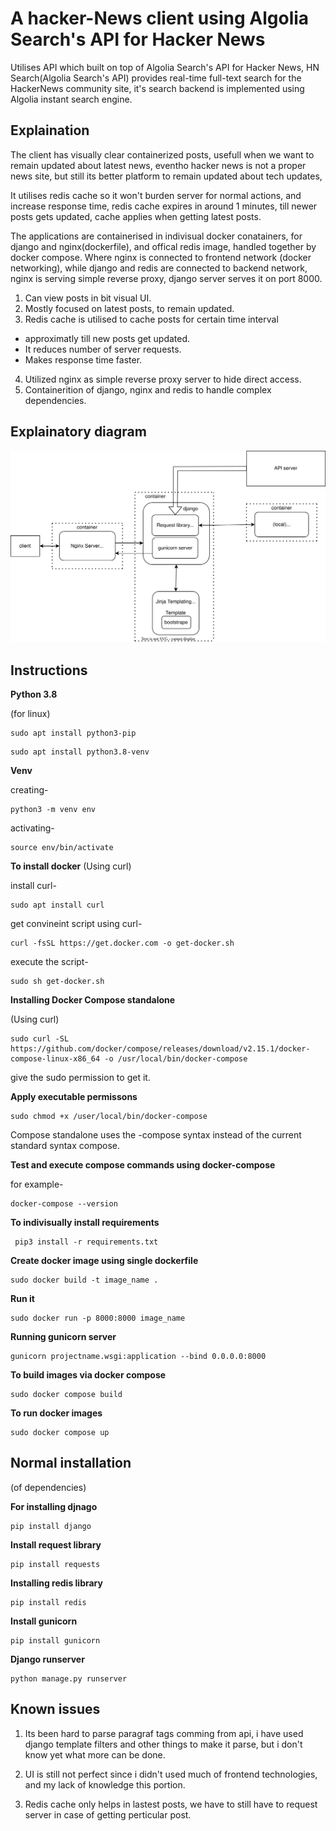 # A hacker-News client using Algolia Search's API for Hacker News

Utilises API which built on top of Algolia Search's API for Hacker News,
HN Search(Algolia Search's API) provides real-time full-text search for the HackerNews 
community site, it's search backend is implemented using Algolia instant search engine.

## Explaination

The client has visually clear containerized posts, usefull when we want to remain updated
about latest news, eventho hacker news is not a proper news site, but still its better
platform to remain updated about tech updates, 

It utilises redis cache so it won't burden server for normal actions,
and increase response time, redis cache expires in around 1 minutes, till
newer posts gets updated, cache applies when getting latest posts.

The applications are containerised in indivisual docker conatainers,
for django and nginx(dockerfile), and offical redis image, handled
together by docker compose. 
    Where nginx is connected to frontend network (docker networking), 
while django and redis are connected to backend network, nginx is 
serving simple reverse proxy, django server serves it on port 8000. 

1. Can view posts in bit visual UI.
2. Mostly focused on latest posts, to remain updated.
3. Redis cache is utilised to cache posts for certain time interval 
- approximatly till new posts get updated.
- It reduces number of server requests.
- Makes response time faster.
4. Utilized nginx as simple reverse proxy server to hide direct access.
5. Containerition of django, nginx and redis to handle complex dependencies.

## Explainatory diagram

![Diagram.svg](./Diagram.svg)

## Instructions 

**Python 3.8**

(for linux)
```
sudo apt install python3-pip
```
```
sudo apt install python3.8-venv
```

**Venv**

creating-
```
python3 -m venv env
```
activating-
```
source env/bin/activate
```

**To install docker**
(Using curl)

install curl-
```
sudo apt install curl
```
get convineint script using curl-
```
curl -fsSL https://get.docker.com -o get-docker.sh
```
execute the script-
```
sudo sh get-docker.sh
```

**Installing Docker Compose standalone**

(Using curl)
```
sudo curl -SL https://github.com/docker/compose/releases/download/v2.15.1/docker-compose-linux-x86_64 -o /usr/local/bin/docker-compose
```
give the sudo permission to get it.

**Apply executable permissons**
```
sudo chmod +x /user/local/bin/docker-compose
```
Compose standalone uses the -compose syntax instead of 
the current standard syntax compose.

**Test and execute compose commands using docker-compose**

for example-
```
docker-compose --version
```

**To indivisually  install requirements**
```
 pip3 install -r requirements.txt
```
**Create docker image using single dockerfile**
```
sudo docker build -t image_name .
```
**Run it**
```
sudo docker run -p 8000:8000 image_name
```
**Running gunicorn server**
```
gunicorn projectname.wsgi:application --bind 0.0.0.0:8000 
```
**To build images via docker compose**
```
sudo docker compose build
```
**To run docker images**
```
sudo docker compose up
```

## Normal installation

(of dependencies)

**For installing djnago**
```
pip install django
```
**Install request library**
```
pip install requests
```
**Installing redis library**
```
pip install redis
```
**Install gunicorn**
```
pip install gunicorn
```
**Django runserver**
```
python manage.py runserver
```

## Known issues
1. Its been hard to parse paragraf tags comming from api, i have used django 
template filters and other things to make it parse, but i don't know yet
what more can be done.

2. UI is still not perfect since i didn't used much of frontend technologies,
and my lack of knowledge this portion.

3. Redis cache only helps in lastest posts, we have to still have to
request server in case of getting perticular post.